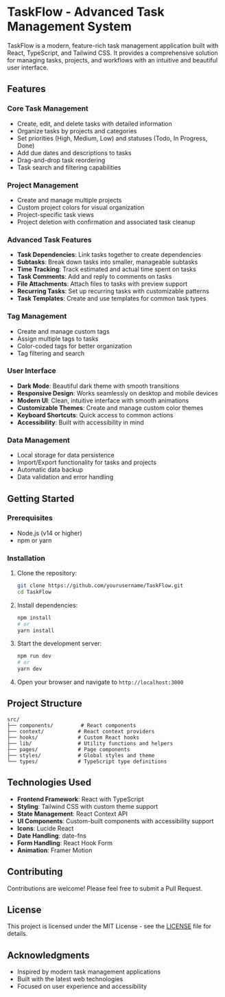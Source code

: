 # TaskFlow - Advanced Task Management System

TaskFlow is a modern, feature-rich task management application built with React, TypeScript, and Tailwind CSS. It provides a comprehensive solution for managing tasks, projects, and workflows with an intuitive and beautiful user interface.

## Features

### Core Task Management

- Create, edit, and delete tasks with detailed information
- Organize tasks by projects and categories
- Set priorities (High, Medium, Low) and statuses (Todo, In Progress, Done)
- Add due dates and descriptions to tasks
- Drag-and-drop task reordering
- Task search and filtering capabilities

### Project Management

- Create and manage multiple projects
- Custom project colors for visual organization
- Project-specific task views
- Project deletion with confirmation and associated task cleanup

### Advanced Task Features

- **Task Dependencies**: Link tasks together to create dependencies
- **Subtasks**: Break down tasks into smaller, manageable subtasks
- **Time Tracking**: Track estimated and actual time spent on tasks
- **Task Comments**: Add and reply to comments on tasks
- **File Attachments**: Attach files to tasks with preview support
- **Recurring Tasks**: Set up recurring tasks with customizable patterns
- **Task Templates**: Create and use templates for common task types

### Tag Management

- Create and manage custom tags
- Assign multiple tags to tasks
- Color-coded tags for better organization
- Tag filtering and search

### User Interface

- **Dark Mode**: Beautiful dark theme with smooth transitions
- **Responsive Design**: Works seamlessly on desktop and mobile devices
- **Modern UI**: Clean, intuitive interface with smooth animations
- **Customizable Themes**: Create and manage custom color themes
- **Keyboard Shortcuts**: Quick access to common actions
- **Accessibility**: Built with accessibility in mind

### Data Management

- Local storage for data persistence
- Import/Export functionality for tasks and projects
- Automatic data backup
- Data validation and error handling

## Getting Started

### Prerequisites

- Node.js (v14 or higher)
- npm or yarn

### Installation

1. Clone the repository:

   ```bash
   git clone https://github.com/yourusername/TaskFlow.git
   cd TaskFlow
   ```

2. Install dependencies:

   ```bash
   npm install
   # or
   yarn install
   ```

3. Start the development server:

   ```bash
   npm run dev
   # or
   yarn dev
   ```

4. Open your browser and navigate to `http://localhost:3000`

## Project Structure

```
src/
├── components/         # React components
├── context/           # React context providers
├── hooks/             # Custom React hooks
├── lib/               # Utility functions and helpers
├── pages/             # Page components
├── styles/            # Global styles and theme
└── types/             # TypeScript type definitions
```

## Technologies Used

- **Frontend Framework**: React with TypeScript
- **Styling**: Tailwind CSS with custom theme support
- **State Management**: React Context API
- **UI Components**: Custom-built components with accessibility support
- **Icons**: Lucide React
- **Date Handling**: date-fns
- **Form Handling**: React Hook Form
- **Animation**: Framer Motion

## Contributing

Contributions are welcome! Please feel free to submit a Pull Request.

## License

This project is licensed under the MIT License - see the [LICENSE](LICENSE) file for details.

## Acknowledgments

- Inspired by modern task management applications
- Built with the latest web technologies
- Focused on user experience and accessibility
